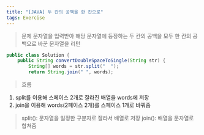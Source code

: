 ```yaml
---
title: "[JAVA] 두 칸의 공백을 한 칸으로"
tags: Exercise
---
```


>문제
문자열을 입력받아 해당 문자열에 등장하는 두 칸의 공백을 모두 한 칸의 공백으로 바꾼 문자열을 리턴

```java
public class Solution {
	public String convertDoubleSpaceToSingle(String str) {
		String[] words = str.split("  ");
		return String.join(" ", words);
```
>흐름
1. split를 이용해 스페이스 2개로 잘라진 배열을 words에 저장
2. join을 이용해 words(2페이스 2개)를 스페이스 1개로 바꿔줌

>split(): 문자열을 일정한 구분자로 잘라서 배열로 저장
>join(): 배열을 문자열로 합쳐줌

